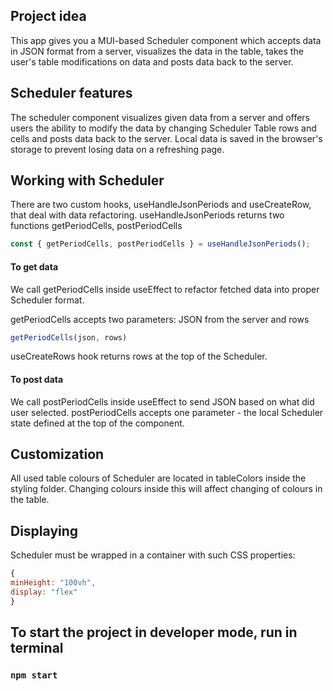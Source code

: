 ## Project idea

This app gives you a MUI-based Scheduler component which accepts data in JSON format from a server, visualizes the data
in the table, takes the user's table modifications on data and posts data back to the server.

## Scheduler features

The scheduler component visualizes given data from a server and offers users the ability to modify the data by changing Scheduler Table
rows and cells and posts data back to the server.
Local data is saved in the browser's storage to prevent losing data on a refreshing page.

## Working with Scheduler

There are two custom hooks, useHandleJsonPeriods and useCreateRow, that deal with data refactoring.
useHandleJsonPeriods returns two functions getPeriodCells, postPeriodCells
```javascript
const { getPeriodCells, postPeriodCells } = useHandleJsonPeriods();
```

#### To get data

We call getPeriodCells inside useEffect to refactor fetched data into proper Scheduler format.

getPeriodCells accepts two parameters: JSON from the server and rows

```javascript
getPeriodCells(json, rows)
```

useCreateRows hook returns rows at the top of the Scheduler.

#### To post data

We call postPeriodCells inside useEffect to send JSON based on what did user selected.
postPeriodCells accepts one parameter - the local Scheduler state defined at the top of the component.

## Customization

All used table colours of Scheduler are located in tableColors inside the styling folder.
Changing colours inside this will affect changing of colours in the table.

## Displaying

Scheduler must be wrapped in a container with such CSS properties:
```javascript
{
minHeight: "100vh",
display: "flex"
}
```

## To start the project in developer mode, run in terminal

### `npm start`
